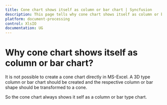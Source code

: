 ```yaml
---
title: Cone chart shows itself as column or bar chart | Syncfusion
description: This page tells why cone chart shows itself as column or bar chart.
platform: document-processing
control: XlsIO
documentation: UG
---
```


# Why cone chart shows itself as column or bar chart?

It is not possible to create a cone chart directly in MS-Excel. A 3D type column or bar chart should be created and the respective column or bar shape should be transformed  to a cone.  

So the cone chart always shows it self as a column or bar type chart.